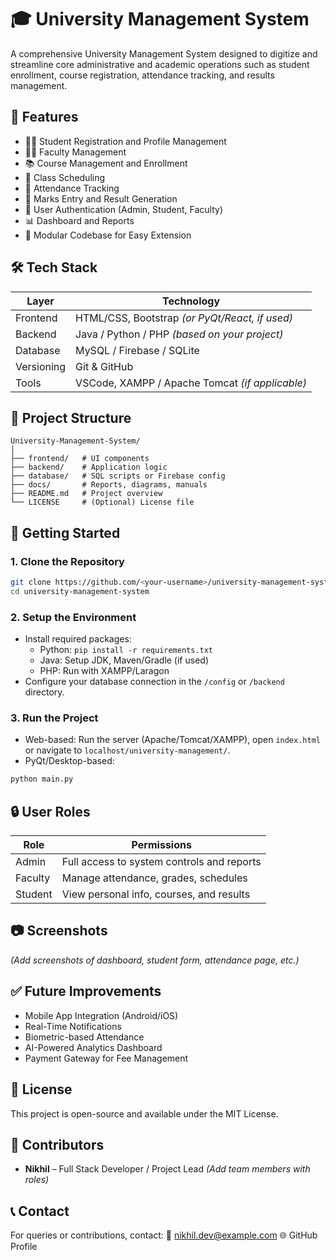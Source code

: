 # 🎓 University Management System

A comprehensive University Management System designed to digitize and streamline core administrative and academic operations such as student enrollment, course registration, attendance tracking, and results management.

## 📌 Features

- 🧑‍🎓 Student Registration and Profile Management
- 👨‍🏫 Faculty Management
- 📚 Course Management and Enrollment
- 📆 Class Scheduling
- 📝 Attendance Tracking
- 🧾 Marks Entry and Result Generation
- 🔐 User Authentication (Admin, Student, Faculty)
- 📊 Dashboard and Reports
- 🧩 Modular Codebase for Easy Extension

## 🛠️ Tech Stack

| Layer | Technology |
|-------------|-------------------|
| Frontend | HTML/CSS, Bootstrap *(or PyQt/React, if used)* |
| Backend | Java / Python / PHP *(based on your project)* |
| Database | MySQL / Firebase / SQLite |
| Versioning | Git & GitHub |
| Tools | VSCode, XAMPP / Apache Tomcat *(if applicable)* |

## 📁 Project Structure

```
University-Management-System/
│ 
├── frontend/   # UI components
├── backend/    # Application logic
├── database/   # SQL scripts or Firebase config
├── docs/       # Reports, diagrams, manuals
├── README.md   # Project overview
└── LICENSE     # (Optional) License file
```

## 🚀 Getting Started

### 1. Clone the Repository

```bash
git clone https://github.com/<your-username>/university-management-system.git
cd university-management-system
```

### 2. Setup the Environment

* Install required packages:
   * Python: `pip install -r requirements.txt`
   * Java: Setup JDK, Maven/Gradle (if used)
   * PHP: Run with XAMPP/Laragon
* Configure your database connection in the `/config` or `/backend` directory.

### 3. Run the Project

* Web-based: Run the server (Apache/Tomcat/XAMPP), open `index.html` or navigate to `localhost/university-management/`.
* PyQt/Desktop-based:

```bash
python main.py
```

## 🔒 User Roles

| Role | Permissions |
|------|-------------|
| Admin | Full access to system controls and reports |
| Faculty | Manage attendance, grades, schedules |
| Student | View personal info, courses, and results |

## 📷 Screenshots

*(Add screenshots of dashboard, student form, attendance page, etc.)*

## ✅ Future Improvements

* Mobile App Integration (Android/iOS)
* Real-Time Notifications
* Biometric-based Attendance
* AI-Powered Analytics Dashboard
* Payment Gateway for Fee Management

## 📄 License

This project is open-source and available under the MIT License.

## 👥 Contributors

* **Nikhil** – Full Stack Developer / Project Lead *(Add team members with roles)*

## 📞 Contact

For queries or contributions, contact:
📧 nikhil.dev@example.com
🌐 GitHub Profile
